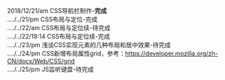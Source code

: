 2018/12/21/am CSS导航栏制作-<b>完成</b><br/>
..../../21/pm CSS布局与定位-完成<br/>
..../../22/am CSS布局与定位续-待完成<br/>
..../../22/19:14 CSS布局与定位续-完成<br/>
..../../23/pm 浅谈CSS实现元素的几种布局和居中效果-待完成<br/>
..../../24/pm CSS新增布局属性grid，参考：https://developer.mozilla.org/zh-CN/docs/Web/CSS/grid  <br/>
..../../25/pm JS监听键盘-待完成 <br/>
